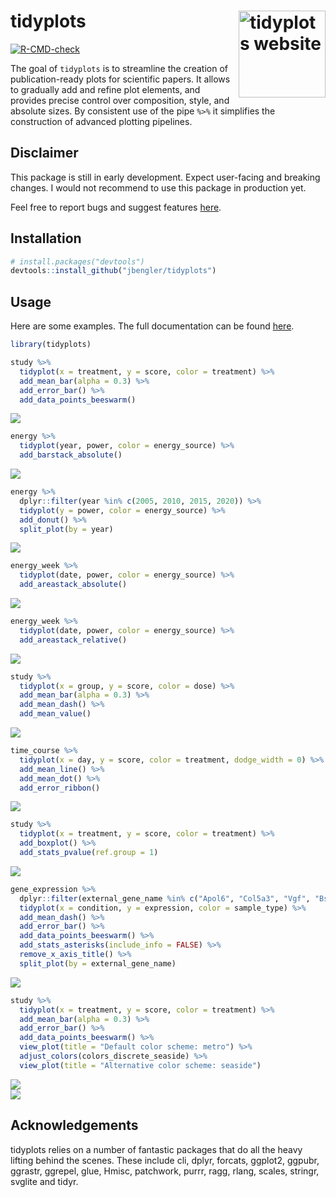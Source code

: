 
<!-- README.md is generated from README.Rmd. Please edit that file -->

# tidyplots <a href="https://jbengler.github.io/tidyplots/"><img src="man/figures/logo.svg" align="right" height="139" alt="tidyplots website" /></a>

<!-- badges: start -->

[![R-CMD-check](https://github.com/jbengler/tidyplots/actions/workflows/R-CMD-check.yaml/badge.svg)](https://github.com/jbengler/tidyplots/actions/workflows/R-CMD-check.yaml)
<!-- badges: end -->

The goal of `tidyplots` is to streamline the creation of
publication-ready plots for scientific papers. It allows to gradually
add and refine plot elements, and provides precise control over
composition, style, and absolute sizes. By consistent use of the pipe
`%>%` it simplifies the construction of advanced plotting pipelines.

## Disclaimer

This package is still in early development. Expect user-facing and
breaking changes. I would not recommend to use this package in
production yet.

Feel free to report bugs and suggest features
[here](https://github.com/jbengler/tidyplots/issues).

## Installation

``` r
# install.packages("devtools")
devtools::install_github("jbengler/tidyplots")
```

## Usage

Here are some examples. The full documentation can be found
[here](https://jbengler.github.io/tidyplots/).

``` r
library(tidyplots)

study %>% 
  tidyplot(x = treatment, y = score, color = treatment) %>% 
  add_mean_bar(alpha = 0.3) %>% 
  add_error_bar() %>% 
  add_data_points_beeswarm()
```

<img src="man/figures/README-unnamed-chunk-2-1.png" style="display: block; margin: auto;" />

``` r
energy %>% 
  tidyplot(year, power, color = energy_source) %>% 
  add_barstack_absolute()
```

<img src="man/figures/README-unnamed-chunk-3-1.png" style="display: block; margin: auto;" />

``` r
energy %>% 
  dplyr::filter(year %in% c(2005, 2010, 2015, 2020)) %>% 
  tidyplot(y = power, color = energy_source) %>% 
  add_donut() %>% 
  split_plot(by = year)
```

<img src="man/figures/README-unnamed-chunk-4-1.png" style="display: block; margin: auto;" />

``` r
energy_week %>% 
  tidyplot(date, power, color = energy_source) %>% 
  add_areastack_absolute()
```

<img src="man/figures/README-unnamed-chunk-5-1.png" style="display: block; margin: auto;" />

``` r
energy_week %>% 
  tidyplot(date, power, color = energy_source) %>% 
  add_areastack_relative()
```

<img src="man/figures/README-unnamed-chunk-6-1.png" style="display: block; margin: auto;" />

``` r
study %>% 
  tidyplot(x = group, y = score, color = dose) %>% 
  add_mean_bar(alpha = 0.3) %>% 
  add_mean_dash() %>% 
  add_mean_value()
```

<img src="man/figures/README-unnamed-chunk-7-1.png" style="display: block; margin: auto;" />

``` r
time_course %>%
  tidyplot(x = day, y = score, color = treatment, dodge_width = 0) %>%
  add_mean_line() %>%
  add_mean_dot() %>%
  add_error_ribbon()
```

<img src="man/figures/README-unnamed-chunk-8-1.png" style="display: block; margin: auto;" />

``` r
study %>% 
  tidyplot(x = treatment, y = score, color = treatment) %>% 
  add_boxplot() %>% 
  add_stats_pvalue(ref.group = 1)
```

<img src="man/figures/README-unnamed-chunk-9-1.png" style="display: block; margin: auto;" />

``` r
gene_expression %>% 
  dplyr::filter(external_gene_name %in% c("Apol6", "Col5a3", "Vgf", "Bsn")) %>% 
  tidyplot(x = condition, y = expression, color = sample_type) %>% 
  add_mean_dash() %>% 
  add_error_bar() %>% 
  add_data_points_beeswarm() %>% 
  add_stats_asterisks(include_info = FALSE) %>% 
  remove_x_axis_title() %>% 
  split_plot(by = external_gene_name)
```

<img src="man/figures/README-unnamed-chunk-10-1.png" style="display: block; margin: auto;" />

``` r
study %>% 
  tidyplot(x = treatment, y = score, color = treatment) %>% 
  add_mean_bar(alpha = 0.3) %>% 
  add_error_bar() %>% 
  add_data_points_beeswarm() %>% 
  view_plot(title = "Default color scheme: metro") %>% 
  adjust_colors(colors_discrete_seaside) %>% 
  view_plot(title = "Alternative color scheme: seaside")
```

<img src="man/figures/README-unnamed-chunk-11-1.png" style="display: block; margin: auto;" /><img src="man/figures/README-unnamed-chunk-11-2.png" style="display: block; margin: auto;" />

## Acknowledgements

tidyplots relies on a number of fantastic packages that do all the heavy
lifting behind the scenes. These include cli, dplyr, forcats, ggplot2,
ggpubr, ggrastr, ggrepel, glue, Hmisc, patchwork, purrr, ragg, rlang,
scales, stringr, svglite and tidyr.

